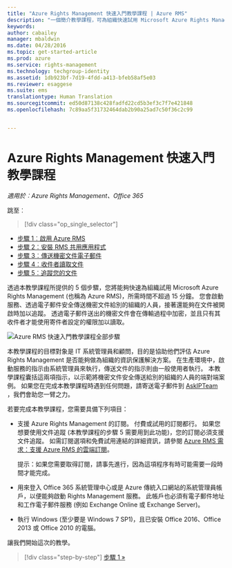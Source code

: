 ```yaml
---
title: "Azure Rights Management 快速入門教學課程 | Azure RMS"
description: "一個簡介教學課程，可為組織快速試用 Microsoft Azure Rights Management，只有 5 個步驟，花費時間不超過 15 分鐘。"
keywords: 
author: cabailey
manager: mbaldwin
ms.date: 04/28/2016
ms.topic: get-started-article
ms.prod: azure
ms.service: rights-management
ms.technology: techgroup-identity
ms.assetid: 1db923bf-7d19-4fdd-a413-bfeb58af5e03
ms.reviewer: esaggese
ms.suite: ems
translationtype: Human Translation
ms.sourcegitcommit: ed50d87138c428fadfd22cd5b3ef3c7f7e421848
ms.openlocfilehash: 7c89aa5f31732464dab2b90a25ad7c50f36c2c99


---
```


# Azure Rights Management 快速入門教學課程

*適用於︰Azure Rights Management、Office 365*

跳至︰ 
> [!div class="op_single_selector"]
- [步驟 1︰啟用 Azure RMS](tutorial-step1.md)
- [步驟 2︰安裝 RMS 共用應用程式](tutorial-step2.md)
- [步驟 3︰傳送機密文件電子郵件](tutorial-step3.md)
- [步驟 4︰收件者讀取文件](tutorial-step4.md)
- [步驟 5︰追蹤您的文件](tutorial-step5.md)

透過本教學課程所提供的 5 個步驟，您將能夠快速為組織試用 Microsoft Azure Rights Management (也稱為 Azure RMS)，所需時間不超過 15 分鐘。 您會啟動服務、透過電子郵件安全傳送機密文件給別的組織的人員，接著還能夠在文件被開啟時加以追蹤。 透過電子郵件送出的機密文件會在傳輸過程中加密，並且只有其收件者才能使用寄件者設定的權限加以讀取。

![Azure RMS 快速入門教學課程全部步驟](../media/AzRMS_QuickStartStepsAll.PNG)

本教學課程的目標對象是 IT 系統管理員和顧問，目的是協助他們評估 Azure Rights Management 是否能夠做為組織的資訊保護解決方案。 在生產環境中，啟動服務的指示由系統管理員來執行，傳送文件的指示則由一般使用者執行。 本教學課程囊括這兩項指示，以示範將機密文件安全傳送給別的組織的人員的端對端案例。 如果您在完成本教學課程時遇到任何問題，請寄送電子郵件到 [AskIPTeam](mailto:askipteam@microsoft.com?subject=Having%20problems%20with%20the%20Quick%20Start%20tutorial) ，我們會助您一臂之力。

若要完成本教學課程，您需要具備下列項目：

-   支援 Azure Rights Management 的訂閱。 付費或試用的訂閱都行。 如果您想要使用文件追蹤 (本教學課程的步驟 5 需要用到此功能)，您的訂閱必須支援文件追蹤。 如需訂閱選項和免費試用連結的詳細資訊，請參閱 [Azure RMS 需求：支援 Azure RMS 的雲端訂閱](requirements-subscriptions.md)。

    提示：如果您需要取得訂閱，請事先進行，因為這項程序有時可能需要一段時間才能完成。

-   用來登入 Office 365 系統管理中心或是 Azure 傳統入口網站的系統管理員帳戶，以便能夠啟動 Rights Management 服務。 此帳戶也必須有電子郵件地址和工作電子郵件服務 (例如 Exchange Online 或 Exchange Server)。

-   執行 Windows (至少要是 Windows 7 SP1)，且已安裝 Office 2016、Office 2013 或 Office 2010 的電腦。

讓我們開始這次的教學。

>[!div class="step-by-step"]
[步驟 1 »](tutorial-step1.md)






<!--HONumber=Jun16_HO4-->


